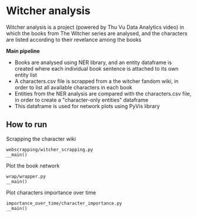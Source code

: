 # Witcher analysis
Witcher analysis is a project (powered by Thu Vu Data Analytics video) in which the books from The Witcher series are analysed, and the characters are listed according to their revelance among the books

**Main pipeline**
- Books are analysed using NER library, and an entity dataframe is created where each individual book sentence is attached to its own entity list
- A characters.csv file is scrapped from a the witcher fandom wiki, in order to list all available characters in each book
- Entities from the NER analysis are compared with the characters.csv file, in order to create a "character-only entities" dataframe
- This dataframe is used for network plots using PyVis library

## How to run
Scrapping the character wiki
```
webscrapping/witcher_scrapping.py
__main()
```
Plot the book network
```
wrap/wrapper.py
__main()
```
Plot characters importance over time
```
importance_over_time/character_importance.py
__main()
```